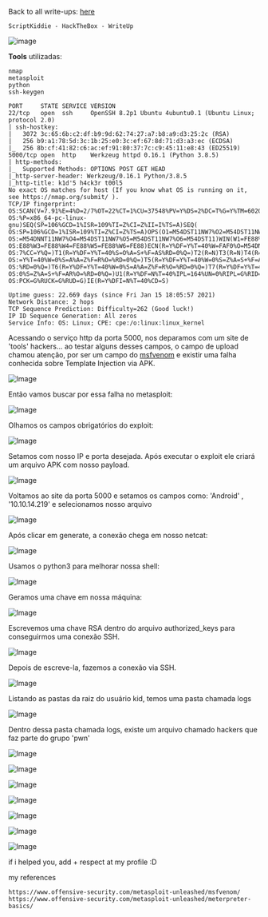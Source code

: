 <html>
 <body>
  <script src="https://www.hackthebox.eu/badge/148108"></script>
 </body>
 </html>


Back to all write-ups: [here](https://repo4chu.github.io/hackthebox/)


~~~~~~~~~~~~~~~~~~~~~~~~~~~~~~~~~
ScriptKiddie - HackTheBox - WriteUp
~~~~~~~~~~~~~~~~~~~~~~~~~~~~~~~~~
![image](https://i.imgur.com/dsiv3vG.png)

**Tools** utilizadas:
~~~~~~~~~~~~~~~~~~~~~~~~~~~~~~~~~
nmap
metasploit
python
ssh-keygen
~~~~~~~~~~~~~~~~~~~~~~~~~~~~~~~~~

~~~~~~~~~~~~~~~~~~~~~~~~~~~~~~~~~
PORT     STATE SERVICE VERSION
22/tcp   open  ssh     OpenSSH 8.2p1 Ubuntu 4ubuntu0.1 (Ubuntu Linux; protocol 2.0)
| ssh-hostkey: 
|   3072 3c:65:6b:c2:df:b9:9d:62:74:27:a7:b8:a9:d3:25:2c (RSA)
|   256 b9:a1:78:5d:3c:1b:25:e0:3c:ef:67:8d:71:d3:a3:ec (ECDSA)
|_  256 8b:cf:41:82:c6:ac:ef:91:80:37:7c:c9:45:11:e8:43 (ED25519)
5000/tcp open  http    Werkzeug httpd 0.16.1 (Python 3.8.5)
| http-methods: 
|_  Supported Methods: OPTIONS POST GET HEAD
|_http-server-header: Werkzeug/0.16.1 Python/3.8.5
|_http-title: k1d'5 h4ck3r t00l5
No exact OS matches for host (If you know what OS is running on it, see https://nmap.org/submit/ ).
TCP/IP fingerprint:
OS:SCAN(V=7.91%E=4%D=2/7%OT=22%CT=1%CU=37548%PV=Y%DS=2%DC=T%G=Y%TM=60200274
OS:%P=x86_64-pc-linux-gnu)SEQ(SP=106%GCD=1%ISR=109%TI=Z%CI=Z%II=I%TS=A)SEQ(
OS:SP=106%GCD=1%ISR=109%TI=Z%CI=Z%TS=A)OPS(O1=M54DST11NW7%O2=M54DST11NW7%O3
OS:=M54DNNT11NW7%O4=M54DST11NW7%O5=M54DST11NW7%O6=M54DST11)WIN(W1=FE88%W2=F
OS:E88%W3=FE88%W4=FE88%W5=FE88%W6=FE88)ECN(R=Y%DF=Y%T=40%W=FAF0%O=M54DNNSNW
OS:7%CC=Y%Q=)T1(R=Y%DF=Y%T=40%S=O%A=S+%F=AS%RD=0%Q=)T2(R=N)T3(R=N)T4(R=Y%DF
OS:=Y%T=40%W=0%S=A%A=Z%F=R%O=%RD=0%Q=)T5(R=Y%DF=Y%T=40%W=0%S=Z%A=S+%F=AR%O=
OS:%RD=0%Q=)T6(R=Y%DF=Y%T=40%W=0%S=A%A=Z%F=R%O=%RD=0%Q=)T7(R=Y%DF=Y%T=40%W=
OS:0%S=Z%A=S+%F=AR%O=%RD=0%Q=)U1(R=Y%DF=N%T=40%IPL=164%UN=0%RIPL=G%RID=G%RI
OS:PCK=G%RUCK=G%RUD=G)IE(R=Y%DFI=N%T=40%CD=S)

Uptime guess: 22.669 days (since Fri Jan 15 18:05:57 2021)
Network Distance: 2 hops
TCP Sequence Prediction: Difficulty=262 (Good luck!)
IP ID Sequence Generation: All zeros
Service Info: OS: Linux; CPE: cpe:/o:linux:linux_kernel
~~~~~~~~~~~~~~~~~~~~~~~~~~~~~~~~~

Acessando o serviço http da porta 5000, nos deparamos com um site de 'tools' hackers... ao testar alguns desses campos, o campo de upload chamou atenção, por ser um campo do [msfvenom](https://www.offensive-security.com/metasploit-unleashed/msfvenom/) e existir uma falha conhecida sobre Template Injection via APK.

![Image](https://i.imgur.com/aiQqHGN.png)

Então vamos buscar por essa falha no metasploit:

![Image](https://i.imgur.com/Ur9uW3n.png)


Olhamos os campos obrigatórios do exploit:

![Image](https://i.imgur.com/WOxQaQs.png)

Setamos com nosso IP e porta desejada. Após executar o exploit ele criará um arquivo APK com nosso payload.

![Image](https://i.imgur.com/VoktRsV.png)

Voltamos ao site da porta 5000 e setamos os campos como: 'Android' , '10.10.14.219' e selecionamos nosso arquivo

![Image](https://i.imgur.com/Q5tmarS.png)

Após clicar em generate, a conexão chega em nosso netcat:

![Image](https://i.imgur.com/re79P0M.png)

Usamos o python3 para melhorar nossa shell:

![Image](https://i.imgur.com/rSII9HK.png)

Geramos uma chave em nossa máquina:

![Image](https://i.imgur.com/eeXxCBN.png)

Escrevemos uma chave RSA dentro do arquivo authorized_keys para conseguirmos uma conexão SSH.

![Image](https://i.imgur.com/sCZrZML.png)


Depois de escreve-la, fazemos a conexão via SSH.

![Image](https://i.imgur.com/pqg9EbZ.png)

Listando as pastas da raiz do usuário kid, temos uma pasta chamada logs

![Image](https://i.imgur.com/UbfufK8.png)

Dentro dessa pasta chamada logs, existe um arquivo chamado hackers que faz parte do grupo 'pwn'

![Image](https://i.imgur.com/W5ty0Le.png)

![Image](https://i.imgur.com/ktXrPA3.png)

![Image](https://i.imgur.com/W8fDCUs.png)

![Image](https://i.imgur.com/2t9MkbF.png)

![Image](https://i.imgur.com/a4gOhX0.png)

![Image](https://i.imgur.com/Rw4kvD9.png)

![Image](https://i.imgur.com/Rw1wh5f.png)


if i helped you, add + respect at my profile :D
<html>
 <body>
  <script src="https://www.hackthebox.eu/badge/148108"></script>
 </body>
 </html>
 
my references
~~~~~~~~~~~~~~~~~~~~~~~~~~~~~~~~~
https://www.offensive-security.com/metasploit-unleashed/msfvenom/
https://www.offensive-security.com/metasploit-unleashed/meterpreter-basics/
~~~~~~~~~~~~~~~~~~~~~~~~~~~~~~~~~
